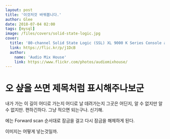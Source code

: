 ```yaml
---
layout: post
title: '이것저것 바꿔봅니다.'
author: Glee
date: 2018-07-04 02:00
tags: [mysql]
image: /files/covers/solid-state-logic.jpg
cover:
  title: '80-channel Solid State Logic (SSL) XL 9000 K Series Console at Audio Mix House, Studio B'
  link: https://flic.kr/p/j1DcB
  author:
    name: 'Audio Mix House'
    link: https://www.flickr.com/photos/audiomixhouse/
---
```


# 오 샾을 쓰면 제목처럼 표시해주나보군
내가 가는 이 길이 어디로 가는지 어디로 날 데려가는지 그곳은 어딘지, 알 수 없지만 알 수 없지만.
편하긴하다. 그냥 적으면 되는구나. 신기해.

에는 Forward scan 순서대로 잠금을 걸고 다시 잠금을 해제하게 된다.

이미지는 어떻게 넣는것일까.
